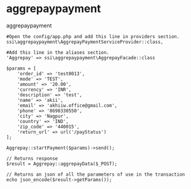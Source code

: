 # aggrepaypayment
aggrepaypayment

    #Open the config/app.php and add this line in providers section.
    ssi\aggrepaypayment\AggrepayPaymentServiceProvider::class,

    #Add this line in the aliases section.
    'Aggrepay' => ssi\aggrepaypayment\AggrepayFacade::class

    $params = [
        'order_id' => 'test0013', 
        'mode' => 'TEST', 
        'amount' => '20.00', 
        'currency' => 'INR', 
        'description' => 'test', 
        'name' => 'akii', 
        'email' => 'akhiiw.office@gmail.com', 
        'phone' => '8698330550', 
        'city' => 'Nagpur', 
        'country' => 'IND', 
        'zip_code' => '440015', 
        'return_url' => url('/payStatus')
    ];

    Aggrepay::startPayment($params)->send();

    // Returns response
    $result = Aggrepay::aggrepayData($_POST);

    // Returns an json of all the parameters of use in the transaction
    echo json_encode($result->getParams());